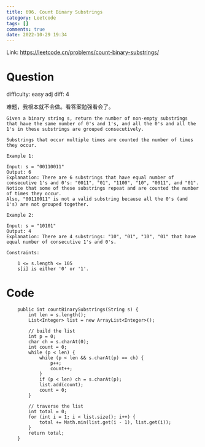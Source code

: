 ```yaml
---
title: 696. Count Binary Substrings
category: Leetcode
tags: []
comments: true
date: 2022-10-29 19:34
---
```




Link: https://leetcode.cn/problems/count-binary-substrings/

# Question

difficulty: easy
adj diff: 4

难题，我根本就不会做。看答案勉强看会了。

    Given a binary string s, return the number of non-empty substrings that have the same number of 0's and 1's, and all the 0's and all the 1's in these substrings are grouped consecutively.

    Substrings that occur multiple times are counted the number of times they occur.

    Example 1:

    Input: s = "00110011"
    Output: 6
    Explanation: There are 6 substrings that have equal number of consecutive 1's and 0's: "0011", "01", "1100", "10", "0011", and "01".
    Notice that some of these substrings repeat and are counted the number of times they occur.
    Also, "00110011" is not a valid substring because all the 0's (and 1's) are not grouped together.

    Example 2:

    Input: s = "10101"
    Output: 4
    Explanation: There are 4 substrings: "10", "01", "10", "01" that have equal number of consecutive 1's and 0's.

    Constraints:

    	1 <= s.length <= 105
    	s[i] is either '0' or '1'.

# Code

```
    public int countBinarySubstrings(String s) {
        int len = s.length();
        List<Integer> list = new ArrayList<Integer>();

        // build the list
        int p = 0;
        char ch = s.charAt(0);
        int count = 0;
        while (p < len) {
            while (p < len && s.charAt(p) == ch) {
                p++;
                count++;
            }
            if (p < len) ch = s.charAt(p);
            list.add(count);
            count = 0;
        }

        // traverse the list
        int total = 0;
        for (int i = 1; i < list.size(); i++) {
            total += Math.min(list.get(i - 1), list.get(i));
        }
        return total;
    }
```
